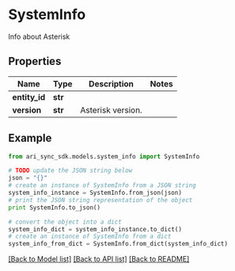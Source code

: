 # SystemInfo

Info about Asterisk

## Properties
Name | Type | Description | Notes
------------ | ------------- | ------------- | -------------
**entity_id** | **str** |  | 
**version** | **str** | Asterisk version. | 

## Example

```python
from ari_sync_sdk.models.system_info import SystemInfo

# TODO update the JSON string below
json = "{}"
# create an instance of SystemInfo from a JSON string
system_info_instance = SystemInfo.from_json(json)
# print the JSON string representation of the object
print SystemInfo.to_json()

# convert the object into a dict
system_info_dict = system_info_instance.to_dict()
# create an instance of SystemInfo from a dict
system_info_from_dict = SystemInfo.from_dict(system_info_dict)
```
[[Back to Model list]](../README.md#documentation-for-models) [[Back to API list]](../README.md#documentation-for-api-endpoints) [[Back to README]](../README.md)


